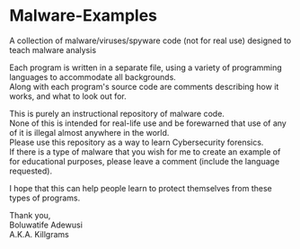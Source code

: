 # Malware-Examples  
A collection of malware/viruses/spyware code (not for real use) designed to teach malware analysis

Each program is written in a separate file, using a variety of programming languages to accommodate all backgrounds.  
Along with each program's source code are comments describing how it works, and what to look out for.

This is purely an instructional repository of malware code.  
None of this is intended for real-life use and be forewarned that use of any of it is illegal almost anywhere in the world.  
Please use this repository as a way to learn Cybersecurity forensics.  
If there is a type of malware that you wish for me to create an example of for educational purposes, please leave a comment (include the language requested).

I hope that this can help people learn to protect themselves from these types of programs.

Thank you,  
Boluwatife Adewusi  
A.K.A. Killgrams
